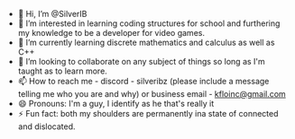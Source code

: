 - 👋 Hi, I’m @SilverIB
- 👀 I’m interested in learning coding structures for school and furthering my knowledge to be a developer for video games.
- 🌱 I’m currently learning discrete mathematics and calculus as well as C++
- 💞️ I’m looking to collaborate on any subject of things so long as I'm taught as to learn more.
- 📫 How to reach me - discord - silveribz (please include a message telling me who you are and why) or business email - kfloinc@gmail.com
- 😄 Pronouns: I'm a guy, I identify as he that's really it
- ⚡ Fun fact: both my shoulders are permanently ina  state of connected and dislocated.

<!---
SilverIB/SilverIB is a ✨ special ✨ repository because its `README.md` (this file) appears on your GitHub profile.
You can click the Preview link to take a look at your changes.
--->
